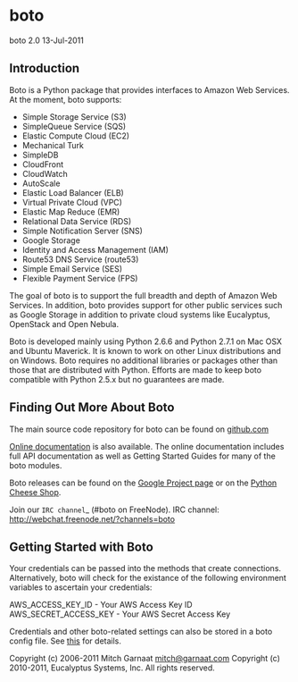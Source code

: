 # boto
boto 2.0
13-Jul-2011

## Introduction

Boto is a Python package that provides interfaces to Amazon Web Services.
At the moment, boto supports:

 * Simple Storage Service (S3)
 * SimpleQueue Service (SQS)
 * Elastic Compute Cloud (EC2)
 * Mechanical Turk
 * SimpleDB
 * CloudFront
 * CloudWatch
 * AutoScale
 * Elastic Load Balancer (ELB)
 * Virtual Private Cloud (VPC)
 * Elastic Map Reduce (EMR)
 * Relational Data Service (RDS) 
 * Simple Notification Server (SNS)
 * Google Storage
 * Identity and Access Management (IAM)
 * Route53 DNS Service (route53)
 * Simple Email Service (SES)
 * Flexible Payment Service (FPS)

The goal of boto is to support the full breadth and depth of Amazon
Web Services.  In addition, boto provides support for other public
services such as Google Storage in addition to private cloud systems
like Eucalyptus, OpenStack and Open Nebula.

Boto is developed mainly using Python 2.6.6 and Python 2.7.1 on Mac OSX
and Ubuntu Maverick.  It is known to work on other Linux distributions
and on Windows.  Boto requires no additional libraries or packages
other than those that are distributed with Python.  Efforts are made
to keep boto compatible with Python 2.5.x but no guarantees are made.

## Finding Out More About Boto

The main source code repository for boto can be found on [github.com](http://github.com/boto/boto)

[Online documentation](http://boto.cloudhackers.com/) is also
available.  The online documentation includes full API documentation
as well as Getting Started Guides for many of the boto modules.

Boto releases can be found on the [Google Project page](http://code.google.com/p/boto/downloads/list) or on the [Python Cheese Shop](http://pypi.python.org/).

Join our `IRC channel`_ (#boto on FreeNode).
    IRC channel: http://webchat.freenode.net/?channels=boto

## Getting Started with Boto

Your credentials can be passed into the methods that create 
connections.  Alternatively, boto will check for the existance of the
following environment variables to ascertain your credentials:

AWS_ACCESS_KEY_ID - Your AWS Access Key ID
AWS_SECRET_ACCESS_KEY - Your AWS Secret Access Key

Credentials and other boto-related settings can also be stored in a boto config
file.  See [this](http://code.google.com/p/boto/wiki/BotoConfig) for details.

Copyright (c) 2006-2011 Mitch Garnaat <mitch@garnaat.com>
Copyright (c) 2010-2011, Eucalyptus Systems, Inc.
All rights reserved.
